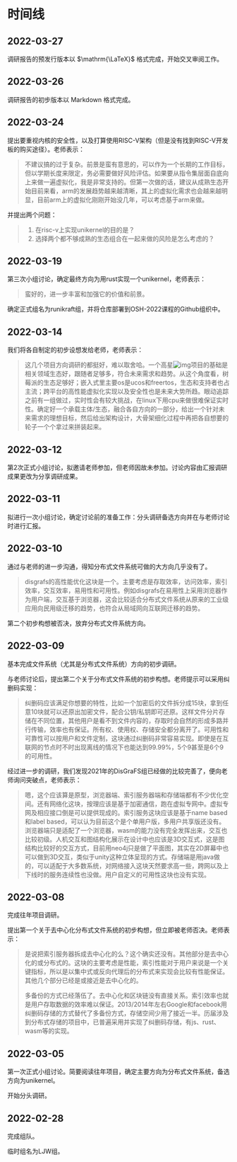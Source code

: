 # 时间线
## 2022-03-27

调研报告的预发行版本以 $\mathrm{\LaTeX}$ 格式完成，开始交叉审阅工作。

## 2022-03-26

调研报告的初步版本以 Markdown 格式完成。

## 2022-03-24

提出要重视内核的安全性，以及打算使用RISC-V架构（但是没有找到RISC-V开发板的购买途径）。老师表示：

>不建议搞的过于复杂。前景是蛮有意思的，可以作为一个长期的工作目标，但以学期长度来限定，务必需要做好风险评估。如果要从指令集层面自底向上来做一遍虚拟化，我是非常支持的。但第一次做的话，建议从成熟生态开始目前来看，arm的发展趋势越来越清晰，其上的虚拟化需求也会越来越明显，目前arm上的虚拟化刚刚开始没几年，可以考虑基于arm来做。

并提出两个问题：

>1. 在risc-v上实现unikernel的目的是？
>2. 选择两个都不够成熟的生态组合在一起来做的风险是怎么考虑的？

## 2022-03-19

第三次小组讨论，确定最终方向为用rust实现一个unikernel，老师表示：

> 蛮好的，进一步丰富和加强它的价值和前景。

确定正式组名为runikraft组，并将仓库部署到OSH-2022课程的Github组织中。

## 2022-03-14

我们将各自制定的初步设想发给老师，老师表示：

> 这几个项目方向调研的都挺好，难以取舍哈。一个高星![img](file:///C:\Users\GoldenLengendWindows\AppData\Roaming\Tencent\QQTempSys\T0W1F%X~NBVCQ$RG52L0EE6.png)项目的基础是相关领域生态好，跟随者足够多，符合未来需求和趋势。从这个角度看，树莓派的生态足够好；嵌入式里主要os是ucos和freertos，生态和支持者也占主流；跨平台的高性能虚拟化实现以及安全性也是未来大势所趋。眼动追踪之前有一组做过，实时性会有较大挑战，在linux下用cpu来做很难保证实时性。确定好一个承载主体/生态，融合各自方向的一部分，给出一个针对未来需求的理想目标，然后给出架构设计，大骨架细化过程中再把各自想要的轮子一个个拿过来拼装起来。

## 2022-03-12

第2次正式小组讨论，拟邀请老师参加，但老师因故未参加。讨论内容由汇报调研成果更改为分享调研成果。

## 2022-03-11

拟进行一次小组讨论，确定讨论前的准备工作：分头调研备选方向并在与老师讨论时进行汇报。

## 2022-03-10

通过与老师的进一步沟通，得知分布式文件系统可做的大方向几乎没有了。

>
>
>disgrafs的高性能优化这块是一个。主要考虑是存取效率，访问效率，索引效率，交互效率，易用性和可用性。例如disgrafs在易用性上采用浏览器作为用户端，交互基于浏览器，这会比较适合分布式文件系统从原来的工业级应用向民用级迁移的趋势，也符合从局域网向互联网迁移的趋势。

第二个初步构想被否决，放弃分布式文件系统方向。

## 2022-03-09

基本完成文件系统（尤其是分布式文件系统）方向的初步调研。

与老师讨论后，提出第二个关于分布式文件系统的初步构想。老师提示可以采用纠删码实现：

>纠删码应该满足你想要的特性，比如一个加密后的文件拆分成15块，拿到任意10块就可以还原出加密文件，配合公钥/私钥即可还原。这样文件分片存储在不同位置，其他用户是看不到文件内容的，存取时会自然的形成多路并行传输，效率也有保证。所有权、使用权、存储安全都分离开了。可用性和可靠性可以按用户和文件定制，这块通过纠删码非常容易实现。即使是在互联网的节点时不时出现离线的情况下也能达到99.99%，5个9甚至是6个9的可用性。

经过进一步的调研，我们发现2021年的DisGraFS组已经做的比较完善了，便向老师询问突破点，老师表示：

>嗯，这个应该算是原型，浏览器端、索引服务器端和存储端都有不少优化空间。还有网络化这块，按理应该是基于加密通信，跑在虚拟专网中。虚拟专网及相应接口倒是可以提供现成的。索引服务这块应该是基于name based和label based，可以认为目前这个是个单用户版，多用户共享版还没有。浏览器端只是适配了一个浏览器，wasm的能力没有完全发挥出来，交互也比较初级。人机交互和图结构化展示在设计中也应该是3D交互式，这是图结构比较好的交互方式，目前用neo4j只是做了平面图，其实在2D屏幕中也可以做到3D交互，类似于unity这种立体呈现的方式。存储端是用java做的，可以适配于大多数系统，对网络接入这块天然要求高一些，跨网以及上下线时的服务连续性也没做。用户自定义的可用性这块也没有实现。

## 2022-03-08

完成往年项目调研。

提出第一个关于去中心化分布式文件系统的初步构想，但立即被老师否决。老师表示：

>是说把索引服务器拆成去中心化的么？这个确实还没有。其他部分是去中心化的或分布式的。这块的主要考虑是性能，索引性能对于用户来说是一个关键指标，所以是以集中式或反向代理后的分布式来实现会比较有性能保证。其他几个部分已经是或接近是去中心化的。
>
>多备份的方式已经落伍了。去中心化和区块链没有直接关系。索引效率也就是用户存取数据的效率难以保证。2013/2014年左右Google和facebook用纠删码存储的方式替代了多备份方式，存储空间少用了接近一半。历届涉及到分布式存储的项目中，已普遍采用并实现了纠删码存储，有js、rust、wasm等的实现。

## 2022-03-05

第一次正式小组讨论。简要阅读往年项目，确定主要方向为分布式文件系统，备选方向为unikernel。

开始分头调研。

## 2022-02-28

完成组队。

临时组名为LJW组。

